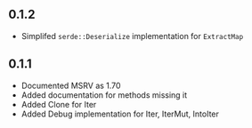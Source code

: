 ## 0.1.2

- Simplifed `serde::Deserialize` implementation for `ExtractMap`

## 0.1.1

- Documented MSRV as 1.70
- Added documentation for methods missing it
- Added Clone for Iter
- Added Debug implementation for Iter, IterMut, IntoIter
